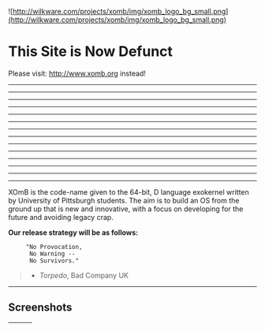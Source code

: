 ![http://wilkware.com/projects/xomb/img/xomb_logo_bg_small.png](http://wilkware.com/projects/xomb/img/xomb_logo_bg_small.png)


# **This Site is Now Defunct** #
Please visit: http://www.xomb.org instead!



---


---


---


---


---


---


---


---


---


---


---


---


---


---

















XOmB is the code-name given to the 64-bit, D language exokernel written by University of Pittsburgh students.  The aim is to build an OS from the ground up that is new and innovative, with a focus on developing for the future and avoiding legacy crap.

**Our release strategy will be as follows:**
```
     "No Provocation,
      No Warning --
      No Survivors."
```
> - _Torpedo_, Bad Company UK


---


## Screenshots ##

| ![![](http://www.wilkware.com/projects/xomb/img/xomb_highmem_demo_thumb.png)](http://www.wilkware.com/projects/xomb/img/xomb_highmem_demo.png) | ![![](http://www.wilkware.com/projects/xomb/img/xomb_syscall_functionality_thumb.png)](http://www.wilkware.com/projects/xomb/img/xomb_syscall_functionality.png) | ![![](http://www.wilkware.com/projects/xomb/img/xomb_log_thumb.png)](http://www.wilkware.com/projects/xomb/img/xomb_log.png) |
|:-----------------------------------------------------------------------------------------------------------------------------------------------|:-----------------------------------------------------------------------------------------------------------------------------------------------------------------|:-----------------------------------------------------------------------------------------------------------------------------|